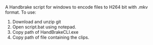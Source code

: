 A Handbrake script for windows to encode files to H264 bit with .mkv format.
To use:
1. Download and unzip git
2. Open script.bat using notepad.  
3. Copy path of HandBrakeCLI.exe 
4. Copy path of file containing the clips.
